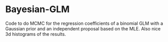 # Bayesian-GLM

Code to do MCMC for the regression coefficients of a binomial GLM with a Gaussian prior and an independent proposal based on the MLE.  Also nice 3d histograms of the results.
